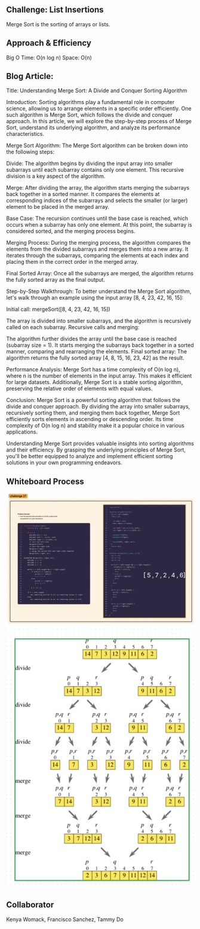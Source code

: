 ## Challenge: List Insertions
Merge Sort is the sorting of arrays or lists.

## Approach & Efficiency
Big O
Time:  O(n log n)
Space: O(n)

## Blog Article:
Title: Understanding Merge Sort: A Divide and Conquer Sorting Algorithm

Introduction:
Sorting algorithms play a fundamental role in computer science, allowing us to arrange elements in a specific order efficiently. One such algorithm is Merge Sort, which follows the divide and conquer approach. In this article, we will explore the step-by-step process of Merge Sort, understand its underlying algorithm, and analyze its performance characteristics.

Merge Sort Algorithm:
The Merge Sort algorithm can be broken down into the following steps:

Divide: The algorithm begins by dividing the input array into smaller subarrays until each subarray contains only one element. This recursive division is a key aspect of the algorithm.

Merge: After dividing the array, the algorithm starts merging the subarrays back together in a sorted manner. It compares the elements at corresponding indices of the subarrays and selects the smaller (or larger) element to be placed in the merged array.

Base Case: The recursion continues until the base case is reached, which occurs when a subarray has only one element. At this point, the subarray is considered sorted, and the merging process begins.

Merging Process: During the merging process, the algorithm compares the elements from the divided subarrays and merges them into a new array. It iterates through the subarrays, comparing the elements at each index and placing them in the correct order in the merged array.

Final Sorted Array: Once all the subarrays are merged, the algorithm returns the fully sorted array as the final output.

Step-by-Step Walkthrough:
To better understand the Merge Sort algorithm, let's walk through an example using the input array [8, 4, 23, 42, 16, 15]:

Initial call: mergeSort([8, 4, 23, 42, 16, 15])

The array is divided into smaller subarrays, and the algorithm is recursively called on each subarray.
Recursive calls and merging:

The algorithm further divides the array until the base case is reached (subarray size = 1).
It starts merging the subarrays back together in a sorted manner, comparing and rearranging the elements.
Final sorted array: The algorithm returns the fully sorted array [4, 8, 15, 16, 23, 42] as the result.

Performance Analysis:
Merge Sort has a time complexity of O(n log n), where n is the number of elements in the input array. This makes it efficient for large datasets. Additionally, Merge Sort is a stable sorting algorithm, preserving the relative order of elements with equal values.

Conclusion:
Merge Sort is a powerful sorting algorithm that follows the divide and conquer approach. By dividing the array into smaller subarrays, recursively sorting them, and merging them back together, Merge Sort efficiently sorts elements in ascending or descending order. Its time complexity of O(n log n) and stability make it a popular choice in various applications.

Understanding Merge Sort provides valuable insights into sorting algorithms and their efficiency. By grasping the underlying principles of Merge Sort, you'll be better equipped to analyze and implement efficient sorting solutions in your own programming endeavors.

## Whiteboard Process
![CodeChallenge 27](../whiteboard27.png)
![Blog article](../sort-merge.png)

## Collaborator
Kenya Womack, Francisco Sanchez, Tammy Do
